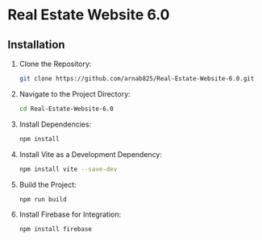 # Real Estate Website 6.0

## Installation

1. Clone the Repository:  
   ```bash
   git clone https://github.com/arnab825/Real-Estate-Website-6.0.git
   ```

2. Navigate to the Project Directory:  
   ```bash
   cd Real-Estate-Website-6.0
   ```

3. Install Dependencies:  
   ```bash
   npm install
   ```

4. Install Vite as a Development Dependency:  
   ```bash
   npm install vite --save-dev
   ```

5. Build the Project:  
   ```bash
   npm run build
   ```

6. Install Firebase for Integration:  
   ```bash
   npm install firebase
   
